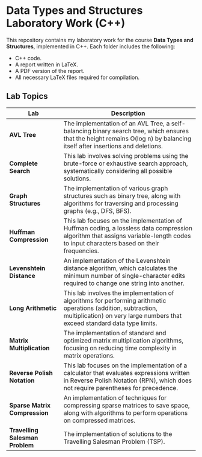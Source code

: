 # Data Types and Structures Laboratory Work (C++)

This repository contains my laboratory work for the course **Data Types and Structures**, implemented in C++. Each folder includes the following:
- C++ code.
- A report written in LaTeX.
- A PDF version of the report.
- All necessary LaTeX files required for compilation.

## Lab Topics

| Lab                        | Description |
| -------------------------- | ----------- |
| **AVL Tree**                | The implementation of an AVL Tree, a self-balancing binary search tree, which ensures that the height remains O(log n) by balancing itself after insertions and deletions. |
| **Complete Search**         | This lab involves solving problems using the brute-force or exhaustive search approach, systematically considering all possible solutions. |
| **Graph Structures**        | The implementation of various graph structures such as binary tree, along with algorithms for traversing and processing graphs (e.g., DFS, BFS). |
| **Huffman Compression**     | This lab focuses on the implementation of Huffman coding, a lossless data compression algorithm that assigns variable-length codes to input characters based on their frequencies. |
| **Levenshtein Distance**    | An implementation of the Levenshtein distance algorithm, which calculates the minimum number of single-character edits required to change one string into another. |
| **Long Arithmetic**         | This lab involves the implementation of algorithms for performing arithmetic operations (addition, subtraction, multiplication) on very large numbers that exceed standard data type limits. |
| **Matrix Multiplication**   | The implementation of standard and optimized matrix multiplication algorithms, focusing on reducing time complexity in matrix operations. |
| **Reverse Polish Notation** | This lab focuses on the implementation of a calculator that evaluates expressions written in Reverse Polish Notation (RPN), which does not require parentheses for precedence. |
| **Sparse Matrix Compression** | An implementation of techniques for compressing sparse matrices to save space, along with algorithms to perform operations on compressed matrices. |
| **Travelling Salesman Problem** | The implementation of solutions to the Travelling Salesman Problem (TSP). |
